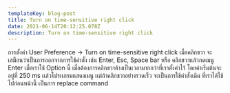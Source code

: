 ```yaml
---
templateKey: blog-post
title: Turn on time-sensitive right click
date: 2021-06-14T20:12:25.078Z
description: Turn on time-sensitive right click
---
```

การตั้งค่า User Preference -> Turn on time-sensitive right click เมื่อคลิกขวา จะเสมือนว่าเป็นการออกจากการใช้คำสั่ง เช่น Enter, Esc, Space bar หรือ คลิกขวาเเล้วกดเมนู Enter เมื่อเราใช้ Option นี้ เมื่อต้องการคลิกขวาค้างเป็นเวลามากกว่าที่เราตั้งค่าไว้ โดยค่าเริ่มต้นจะอยู่ที่ 250 ms เเล้วโปรเเกรมเเสดงเมนู เเต่ถ้าคลิกขวาอย่างรวดเร็ว จะเป็นการใช้คำสั่งเดิม ที่เราได้ใช้ไปก่อนหน้านี้ เป็นการ replace command